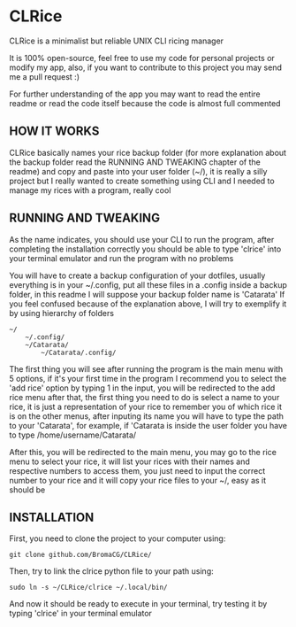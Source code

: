 # CLRice
CLRice is a minimalist but reliable UNIX CLI ricing manager

It is 100% open-source, feel free to use my code for personal projects or modify my app, also, if you want to contribute to this project you may send me a pull request :)

For further understanding of the app you may want to read the entire readme or read the code itself because the code is almost full commented

## HOW IT WORKS
CLRice basically names your rice backup folder (for more explanation about the backup folder read the RUNNING AND TWEAKING chapter of the readme) and copy and paste into your user folder (~/), it is really a silly project but I really wanted to create something using CLI and I needed to manage my rices with a program, really cool

## RUNNING AND TWEAKING
As the name indicates, you should use your CLI to run the program, after completing the installation correctly you should be able to type 'clrice' into your terminal emulator and run the program with no problems

You will have to create a backup configuration of your dotfiles, usually everything is in your ~/.config, put all these files in a .config inside a backup folder, in this readme I will suppose your backup folder name is 'Catarata'
If you feel confused because of the explanation above, I will try to exemplify it by using hierarchy of folders
```
~/
    ~/.config/
    ~/Catarata/
        ~/Catarata/.config/
```


The first thing you will see after running the program is the main menu with 5 options, if it's your first time in the program I recommend you to select the 'add rice' option by typing 1 in the input, you will be redirected to the add rice menu after that, the first thing you need to do is select a name to your rice, it is just a representation of your rice to remember you of which rice it is on the other menus, after inputing its name you will have to type the path to your 'Catarata', for example, if 'Catarata is inside the user folder you have to type /home/username/Catarata/

After this, you will be redirected to the main menu, you may go to the rice menu to select your rice, it will list your rices with their names and respective numbers to access them, you just need to input the correct number to your rice and it will copy your rice files to your ~/, easy as it should be

## INSTALLATION
First, you need to clone the project to your computer using:
```
git clone github.com/BromaCG/CLRice/
```
Then, try to link the clrice python file to your path using:
```
sudo ln -s ~/CLRice/clrice ~/.local/bin/
```
And now it should be ready to execute in your terminal, try testing it by typing 'clrice' in your terminal emulator 
